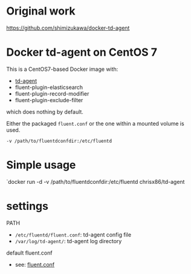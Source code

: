 # Original work
https://github.com/shimizukawa/docker-td-agent

# Docker td-agent on CentOS 7

This is a CentOS7-based Docker image with:

- [td-agent](http://www.fluentd.org/)
- fluent-plugin-elasticsearch
- fluent-plugin-record-modifier
- fluent-plugin-exclude-filter

which does nothing by default.

Either the packaged `fluent.conf` or the one within a mounted volume is used.

`-v /path/to/fluentdconfdir:/etc/fluentd`


# Simple usage

`docker run -d -v /path/to/fluentdconfdir:/etc/fluentd chrisx86/td-agent

# settings

PATH

- `/etc/fluentd/fluent.conf`: td-agent config file
- `/var/log/td-agent/`: td-agent log directory

default fluent.conf

- see: [fluent.conf](https://github.com/chris-x86-64/docker-td-agent/blob/master/etc/fluentd/fluent.conf)

